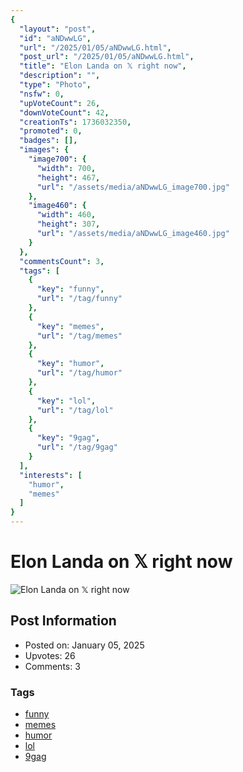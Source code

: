 ```yaml
---
{
  "layout": "post",
  "id": "aNDwwLG",
  "url": "/2025/01/05/aNDwwLG.html",
  "post_url": "/2025/01/05/aNDwwLG.html",
  "title": "Elon Landa on 𝕏 right now",
  "description": "",
  "type": "Photo",
  "nsfw": 0,
  "upVoteCount": 26,
  "downVoteCount": 42,
  "creationTs": 1736032350,
  "promoted": 0,
  "badges": [],
  "images": {
    "image700": {
      "width": 700,
      "height": 467,
      "url": "/assets/media/aNDwwLG_image700.jpg"
    },
    "image460": {
      "width": 460,
      "height": 307,
      "url": "/assets/media/aNDwwLG_image460.jpg"
    }
  },
  "commentsCount": 3,
  "tags": [
    {
      "key": "funny",
      "url": "/tag/funny"
    },
    {
      "key": "memes",
      "url": "/tag/memes"
    },
    {
      "key": "humor",
      "url": "/tag/humor"
    },
    {
      "key": "lol",
      "url": "/tag/lol"
    },
    {
      "key": "9gag",
      "url": "/tag/9gag"
    }
  ],
  "interests": [
    "humor",
    "memes"
  ]
}
---
```


# Elon Landa on 𝕏 right now

![Elon Landa on 𝕏 right now](/assets/media/aNDwwLG_image700.jpg)

## Post Information

- Posted on: January 05, 2025
- Upvotes: 26
- Comments: 3

### Tags

- [funny](/tag/funny)
- [memes](/tag/memes)
- [humor](/tag/humor)
- [lol](/tag/lol)
- [9gag](/tag/9gag)
